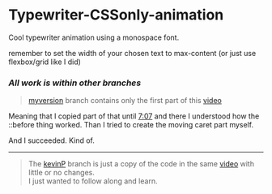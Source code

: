 # Typewriter-CSSonly-animation

Cool typewriter animation using a monospace font.

remember to set the width of your chosen text to max-content (or just use flexbox/grid like I did)

### _All work is within other branches_

> [myversion](https://GitHub.com/Santeenee/Typewriter-CSSonly-animation/tree/myversion) branch contains only the first part of this [video](https://youtu.be/w1nhwUGsG6M "Customizable typewriter animation with CSS")

Meaning that I copied part of that until [7:07](https://youtu.be/w1nhwUGsG6M?t=427) and there I understood how the ::before thing worked.
Than I tried to create the moving caret part myself. 

And I succeeded.  Kind of.

---

> The [kevinP](https://GitHub.com/Santeenee/Typewriter-CSSonly-animation/tree/kevinP) branch is just a copy of the code in the same [video](https://youtu.be/w1nhwUGsG6M "Customizable typewriter animation with CSS") with little or no changes.  
> I just wanted to follow along and learn.

[//]: # (link-variables not working... )
[//]: # ([video]: \(https://youtu.be/w1nhwUGsG6M \"Customizable typewriter animation with CSS\"\))
